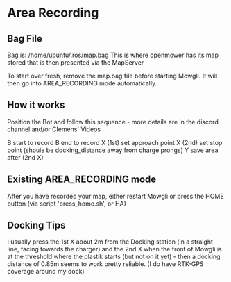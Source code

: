 # Area Recording
## Bag File

Bag is: /home/ubuntu/.ros/map.bag
This is where openmower has its map stored that is then presented via the MapServer

To start over fresh, remove the map.bag file before starting Mowgli. It will then go into AREA_RECORDING mode automatically.


## How it works

Position the Bot and follow this sequence - more details are in the discord channel and/or Clemens' Videos

 B start to record
 B end to record
 X (1st) set approach point
 X (2nd) set stop point (shoule be docking_distance away from charge prongs)
 Y save area after (2nd X)

## Existing AREA_RECORDING mode

After you have recorded your map, either restart Mowgli or press the HOME button (via script 'press_home.sh', or HA)

## Docking Tips

I usually press the 1st X about 2m from the Docking station (in a straight line, facing towards the charger) and the 2nd X when the front of Mowgli is at the threshold where the plastik starts (but not on it yet) - then a docking distance of 0.85m seems to work pretty reliable. (I do have RTK-GPS coverage around my dock)

